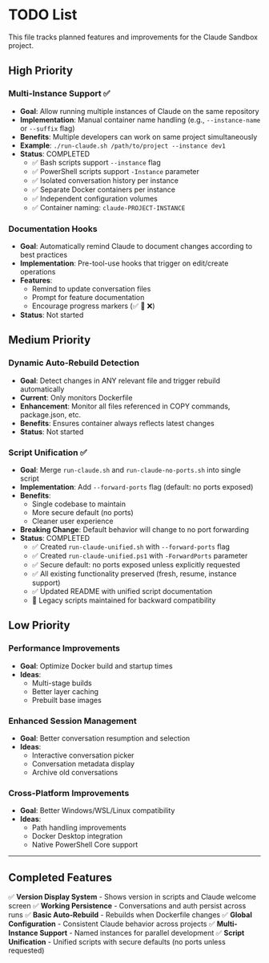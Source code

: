 # TODO List

This file tracks planned features and improvements for the Claude Sandbox project.

## High Priority

### Multi-Instance Support ✅
- **Goal**: Allow running multiple instances of Claude on the same repository
- **Implementation**: Manual container name handling (e.g., `--instance-name` or `--suffix` flag)
- **Benefits**: Multiple developers can work on same project simultaneously
- **Example**: `./run-claude.sh /path/to/project --instance dev1`
- **Status**: COMPLETED
  - ✅ Bash scripts support `--instance` flag
  - ✅ PowerShell scripts support `-Instance` parameter
  - ✅ Isolated conversation history per instance
  - ✅ Separate Docker containers per instance
  - ✅ Independent configuration volumes
  - ✅ Container naming: `claude-PROJECT-INSTANCE`

### Documentation Hooks
- **Goal**: Automatically remind Claude to document changes according to best practices
- **Implementation**: Pre-tool-use hooks that trigger on edit/create operations
- **Features**:
  - Remind to update conversation files
  - Prompt for feature documentation
  - Encourage progress markers (✅ 🔄 ❌)
- **Status**: Not started

## Medium Priority

### Dynamic Auto-Rebuild Detection
- **Goal**: Detect changes in ANY relevant file and trigger rebuild automatically
- **Current**: Only monitors Dockerfile
- **Enhancement**: Monitor all files referenced in COPY commands, package.json, etc.
- **Benefits**: Ensures container always reflects latest changes
- **Status**: Not started

### Script Unification ✅
- **Goal**: Merge `run-claude.sh` and `run-claude-no-ports.sh` into single script
- **Implementation**: Add `--forward-ports` flag (default: no ports exposed)
- **Benefits**:
  - Single codebase to maintain
  - More secure default (no ports)
  - Cleaner user experience
- **Breaking Change**: Default behavior will change to no port forwarding
- **Status**: COMPLETED
  - ✅ Created `run-claude-unified.sh` with `--forward-ports` flag
  - ✅ Created `run-claude-unified.ps1` with `-ForwardPorts` parameter
  - ✅ Secure default: no ports exposed unless explicitly requested
  - ✅ All existing functionality preserved (fresh, resume, instance support)
  - ✅ Updated README with unified script documentation
  - 🔄 Legacy scripts maintained for backward compatibility

## Low Priority

### Performance Improvements
- **Goal**: Optimize Docker build and startup times
- **Ideas**:
  - Multi-stage builds
  - Better layer caching
  - Prebuilt base images

### Enhanced Session Management
- **Goal**: Better conversation resumption and selection
- **Ideas**:
  - Interactive conversation picker
  - Conversation metadata display
  - Archive old conversations

### Cross-Platform Improvements
- **Goal**: Better Windows/WSL/Linux compatibility
- **Ideas**:
  - Path handling improvements
  - Docker Desktop integration
  - Native PowerShell Core support

---

## Completed Features

✅ **Version Display System** - Shows version in scripts and Claude welcome screen
✅ **Working Persistence** - Conversations and auth persist across runs
✅ **Basic Auto-Rebuild** - Rebuilds when Dockerfile changes
✅ **Global Configuration** - Consistent Claude behavior across projects
✅ **Multi-Instance Support** - Named instances for parallel development
✅ **Script Unification** - Unified scripts with secure defaults (no ports unless requested)

